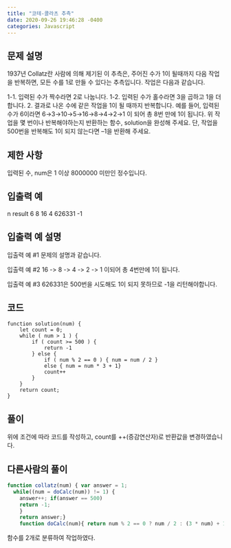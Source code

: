 ```yaml
---
title: "코테-콜라츠 추측"
date: 2020-09-26 19:46:28 -0400
categories: Javascript
---
```


문제 설명
---
1937년 Collatz란 사람에 의해 제기된 이 추측은, 주어진 수가 1이 될때까지 다음 작업을 반복하면, 모든 수를 1로 만들 수 있다는 추측입니다. 작업은 다음과 같습니다.

1-1. 입력된 수가 짝수라면 2로 나눕니다. 
1-2. 입력된 수가 홀수라면 3을 곱하고 1을 더합니다.
2. 결과로 나온 수에 같은 작업을 1이 될 때까지 반복합니다.
예를 들어, 입력된 수가 6이라면 6→3→10→5→16→8→4→2→1 이 되어 총 8번 만에 1이 됩니다. 위 작업을 몇 번이나 반복해야하는지 반환하는 함수, solution을 완성해 주세요. 단, 작업을 500번을 반복해도 1이 되지 않는다면 –1을 반환해 주세요.

제한 사항
---
입력된 수, num은 1 이상 8000000 미만인 정수입니다.

입출력 예
---
n	result
6	8
16	4
626331	-1

입출력 예 설명
---
입출력 예 #1
문제의 설명과 같습니다.

입출력 예 #2
16 -> 8 -> 4 -> 2 -> 1 이되어 총 4번만에 1이 됩니다.

입출력 예 #3
626331은 500번을 시도해도 1이 되지 못하므로 -1을 리턴해야합니다.

코드
---
```
function solution(num) { 
    let count = 0; 
    while ( num > 1 ) { 
        if ( count >= 500 ) { 
            return -1 
        } else { 
            if ( num % 2 == 0 ) { num = num / 2 } 
            else { num = num * 3 + 1} 
            count++ 
        } 
    } 
    return count;
}
```

풀이
---
위에 조건에 따라 코드를 작성하고, count를 ++(증감연산자)로 반환값을 변경하였습니다.

다른사람의 풀이
---
``` javascript
function collatz(num) { var answer = 1; 
  while((num = doCalc(num)) != 1) { 
    answer++; if(answer == 500) 
    return -1; 
    } 
    return answer;} 
    function doCalc(num){ return num % 2 == 0 ? num / 2 : (3 * num) + 1; }
```

함수를 2개로 분류하여 작업하였다.
